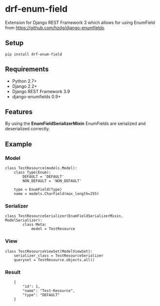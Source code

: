 drf-enum-field
==============
Extension for Django REST Framework 3 which allows for using EnumField from https://github.com/hzdg/django-enumfields.

## Setup ##

	pip install drf-enum-field

## Requirements ##

* Python 2.7+
* Django 2.2+
* Django REST Framework 3.9
* django-enumfields 0.9+

## Features ##

By using the **EnumFieldSerializerMixin** EnumFields are serialized and deserialized correctly.

## Example ##

### Model ###

	class TestResource(models.Model):
    	class Type(Enum):
        	DEFAULT = 'DEFAULT'
        	NON_DEFAULT = 'NON_DEFAULT'

    	type = EnumField(Type)
    	name = models.CharField(max_length=255)

### Serializer ###

	class TestResourceSerializer(EnumFieldSerializerMixin, ModelSerializer):
			class Meta:
        		model = TestResource

### View ###

	class TestResourceViewSet(ModelViewSet):
    	serializer_class = TestResourceSerializer
    	queryset = TestResource.objects.all()

### Result ###

		{
			"id": 1,
			"name": "Test-Resource",
			"type": "DEFAULT"
		}
